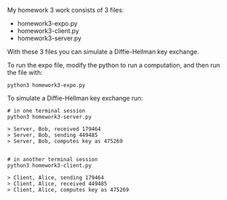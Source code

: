My homework 3 work consists of 3 files:

- homework3-expo.py
- homework3-client.py
- homework3-server.py

With these 3 files you can simulate a Diffie-Hellman key exchange.

To run the expo file, modify the python to run a computation, and then run the file with:

```
python3 homework3-expo.py
```

To simulate a Diffie-Hellman key exchange run:

```
# in one terminal session
python3 homework3-server.py

> Server, Bob, received 179464
> Server, Bob, sending 449485
> Server, Bob, computes key as 475269


# in another terminal session
python3 homework3-client.py

> Client, Alice, sending 179464
> Client, Alice, received 449485
> Client, Alice, computes key as 475269
```